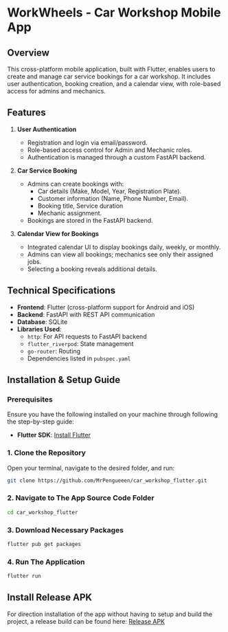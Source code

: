 
# WorkWheels - Car Workshop Mobile App

## Overview
This cross-platform mobile application, built with Flutter, enables users to create and manage car service bookings for a car workshop. It includes user authentication, booking creation, and a calendar view, with role-based access for admins and mechanics.

## Features
1. **User Authentication**
   - Registration and login via email/password.
   - Role-based access control for Admin and Mechanic roles.
   - Authentication is managed through a custom FastAPI backend.

2. **Car Service Booking**
   - Admins can create bookings with:
     - Car details (Make, Model, Year, Registration Plate).
     - Customer information (Name, Phone Number, Email).
     - Booking title, Service duration
     - Mechanic assignment.
   - Bookings are stored in the FastAPI backend.

3. **Calendar View for Bookings**
   - Integrated calendar UI to display bookings daily, weekly, or monthly.
   - Admins can view all bookings; mechanics see only their assigned jobs.
   - Selecting a booking reveals additional details.

## Technical Specifications
- **Frontend**: Flutter (cross-platform support for Android and iOS)
- **Backend**: FastAPI with REST API communication
- **Database**: SQLite
- **Libraries Used**:
  - `http`: For API requests to FastAPI backend
  - `flutter_riverpod`: State management
  - `go-router`: Routing
  - Dependencies listed in `pubspec.yaml`

## Installation & Setup Guide

### Prerequisites
Ensure you have the following installed on your machine through following the step-by-step guide:
- **Flutter SDK**: [Install Flutter](https://flutter.dev/docs/get-started/install)

### 1. Clone the Repository
Open your terminal, navigate to the desired folder, and run:
```bash
git clone https://github.com/MrPengueeen/car_workshop_flutter.git
```
### 2. Navigate to The App Source Code Folder
```bash
cd car_workshop_flutter
```
### 3. Download Necessary Packages
```bash
flutter pub get packages
```
### 4. Run The Application
```bash
flutter run
```

## Install Release APK
For direction installation of the app without having to setup and build the project, a release build can be found here: [Release APK](https://github.com/MrPengueeen/car_workshop_flutter/tree/master/release)